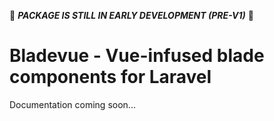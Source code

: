 🚨 ***PACKAGE IS STILL IN EARLY DEVELOPMENT (PRE-V1)*** 🚨

# Bladevue - Vue-infused blade components for Laravel

Documentation coming soon...
